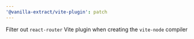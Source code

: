 ```yaml
---
'@vanilla-extract/vite-plugin': patch
---
```


Filter out `react-router` Vite plugin when creating the `vite-node` compiler
